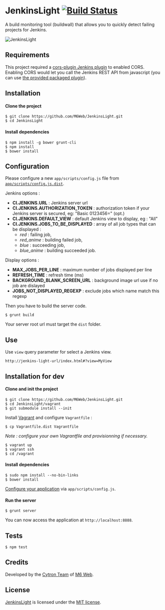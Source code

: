 # JenkinsLight [![Build Status](https://api.travis-ci.org/M6Web/JenkinsLight.png?branch=master)](http://travis-ci.org/M6Web/JenkinsLight)

A build monitoring tool (buildwall) that allows you to quickly detect failing projects for Jenkins.

![JenkinsLight](http://img818.imageshack.us/img818/6423/mz5c.png "JenkinsLight")

## Requirements

This project required a [cors-plugin Jenkins plugin](https://github.com/jhinrichsen/cors-plugin) to enabled CORS.
Enabling CORS would let you call the Jenkins REST API from javascript (you can use [the provided packaged plugin](bin/cors.hpi)).

## Installation

#### Clone the project

```
$ git clone https://github.com/M6Web/JenkinsLight.git
$ cd JenkinsLight
```

#### Install dependencies

```
$ npm install -g bower grunt-cli
$ npm install
$ bower install
```

## Configuration

Please configure a new `app/scripts/config.js` file from [`app/scripts/config.js.dist`](app/scripts/config.js.dist).

Jenkins options :

* **CI.JENKINS.URL** : Jenkins server url
* **CI.JENKINS.AUTHORIZATION_TOKEN** : authorization token if your Jenkins server is secured, eg: "Basic 0123456=" (opt.)
* **CI.JENKINS.DEFAULT_VIEW** : default Jenkins view to display, eg : "All"
* **CI.JENKINS.JOBS_TO_BE_DISPLAYED** : array of all job types that can be displayed :
  * *red* : failing job,
  * *red_anime* : building failed job,
  * *blue* : succeeding job,
  * *blue_anime* : building succeeded job.

Display options :

* **MAX_JOBS_PER_LINE** : maximum number of jobs displayed per line
* **REFRESH_TIME** : refresh time (ms)
* **BACKGROUND_BLANK_SCREEN_URL** : background image url use if no job are dislayed
* **JOBS_NOT_DISPLAYED_REGEXP** : exclude jobs which name match this regexp

Then you have to build the server code.

```shell
$ grunt build
```

Your server root url must target the `dist` folder.

## Use

Use `view` query parameter for select a Jenkins view.

```
http://jenkins-light-url/index.html#?view=MyView
```

## Installation for dev

#### Clone and init the project

```
$ git clone https://github.com/M6Web/JenkinsLight.git
$ cd JenkinsLight/vagrant
$ git submodule install --init
```

Install [Vagrant](http://www.vagrantup.com/downloads) and configure `Vagrantfile` :

```
$ cp Vagrantfile.dist Vagrantfile
```

*Note : configure your own Vagrantfile and provisionning if necessary.*

```
$ vagrant up
$ vagrant ssh
$ cd /vagrant
```

#### Install dependencies

```
$ sudo npm install --no-bin-links
$ bower install
```

[Configure your application](#configuration) via `app/scripts/config.js`.

#### Run the server

```
$ grunt server
```

You can now access the application at `http://localhost:8888`.

## Tests

```shell
$ npm test
```

## Credits

Developed by the [Cytron Team](http://cytron.fr/) of [M6 Web](http://tech.m6web.fr/).

## License

[JenkinsLight](https://github.com/M6Web/JenkinsLight) is licensed under the [MIT license](LICENSE).
